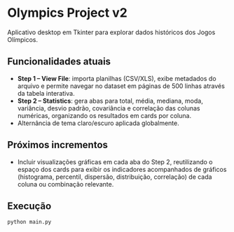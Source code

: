 # Olympics Project v2

Aplicativo desktop em Tkinter para explorar dados históricos dos Jogos Olímpicos.

## Funcionalidades atuais
- **Step 1 – View File**: importa planilhas (CSV/XLS), exibe metadados do arquivo e permite navegar no dataset em páginas de 500 linhas através da tabela interativa.
- **Step 2 – Statistics**: gera abas para total, média, mediana, moda, variância, desvio padrão, covariância e correlação das colunas numéricas, organizando os resultados em cards por coluna.
- Alternância de tema claro/escuro aplicada globalmente.

## Próximos incrementos
- Incluir visualizações gráficas em cada aba do Step 2, reutilizando o espaço dos cards para exibir os indicadores acompanhados de gráficos (histograma, percentil, dispersão, distribuição, correlação) de cada coluna ou combinação relevante.

## Execução
```bash
python main.py
```